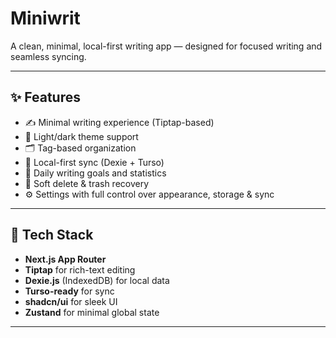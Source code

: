 # Miniwrit

A clean, minimal, local-first writing app — designed for focused writing and seamless syncing.

---

## ✨ Features

- ✍️ Minimal writing experience (Tiptap-based)
- 🌙 Light/dark theme support
- 🗂️ Tag-based organization
- 🔄 Local-first sync (Dexie + Turso)
- 🧠 Daily writing goals and statistics
- 🚮 Soft delete & trash recovery
- ⚙️ Settings with full control over appearance, storage & sync

---

## 🧱 Tech Stack

- **Next.js App Router**
- **Tiptap** for rich-text editing
- **Dexie.js** (IndexedDB) for local data
- **Turso-ready** for sync
- **shadcn/ui** for sleek UI
- **Zustand** for minimal global state

---
